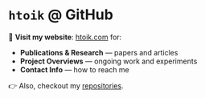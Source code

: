 # `htoik` @ GitHub

🔗 **Visit my website**: [htoik.com](https://htoik.com) for:

- **Publications & Research** — papers and articles
- **Project Overviews** — ongoing work and experiments
- **Contact Info** — how to reach me

👉 Also, checkout my [repositories](https://github.com/htoik/repositories).

